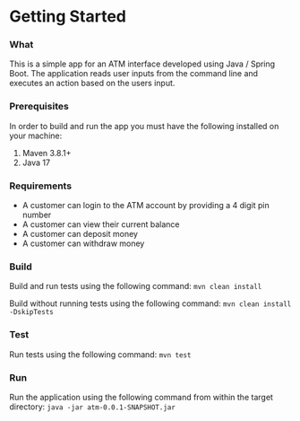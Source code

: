 # Getting Started

### What
This is a simple app for an ATM interface developed using Java / Spring Boot. The application reads user inputs from the command line and executes an action based on the users input.

### Prerequisites
In order to build and run the app you must have the following installed on your machine:
1. Maven 3.8.1+
2. Java 17

### Requirements
* A customer can login to the ATM account by providing a 4 digit pin number
* A customer can view their current balance
* A customer can deposit money
* A customer can withdraw money

### Build
Build and run tests using the following command:
``` mvn clean install ```

Build without running tests using the following command:
``` mvn clean install -DskipTests ```

### Test
Run tests using the following command:
``` mvn test ```

### Run
Run the application using the following command from within the target directory: 
```java -jar atm-0.0.1-SNAPSHOT.jar```
